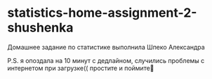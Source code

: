 # statistics-home-assignment-2-shushenka
Домашнее задание по статистике выполнила Шпеко Александра

P.S. я опоздала на 10 минут с дедлайном, случились проблемы с интернетом при загрузке(( простите и поймите🙏
